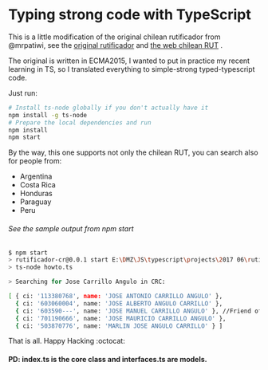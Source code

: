 Typing strong code with TypeScript
=================================

This is a little modification of the original chilean rutificador from @mrpatiwi, see the [original rutificador](https://github.com/mrpatiwi/rutificador) and [the web chilean RUT](https://chile.rutificador.com/)
.

The original is written in ECMA2015, I wanted to put in practice my recent learning in TS, so I translated everything to simple-strong typed-typescript code.

Just run:

 ```bash
 # Install ts-node globally if you don't actually have it
 npm install -g ts-node
 # Prepare the local dependencies and run
 npm install
 npm start
 ```
 
 By the way, this one supports not only the chilean RUT, you can search also for people from:
 
  - Argentina
  - Costa Rica
  - Honduras
  - Paraguay
  - Peru

###### See the sample output from npm start
```bash
$ npm start
> rutificador-cr@0.0.1 start E:\DMZ\JS\typescript\projects\2017 06\rutificador-cr
> ts-node howto.ts

> Searching for Jose Carrillo Angulo in CRC:

[ { ci: '113380768', name: 'JOSE ANTONIO CARRILLO ANGULO' },
  { ci: '603060004', name: 'JOSE ALBERTO ANGULO CARRILLO' },
  { ci: '603590---', name: 'JOSE MANUEL CARRILLO ANGULO' }, //Friend of mine hehe. Sorry Carrillo!
  { ci: '701190666', name: 'JOSE MAURICIO CARRILLO ANGULO' },
  { ci: '503870776', name: 'MARLIN JOSE ANGULO CARRILLO' } ]

  ```

That is all. Happy Hacking :octocat:

#### **PD**: index.ts is the core class and interfaces.ts are models.
